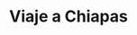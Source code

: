 ---
title: "Viaje a Chiapas"
url: /san-cristobal-de-las-casas/viaje-a-chiapas/
shop: agencia de viajes
---